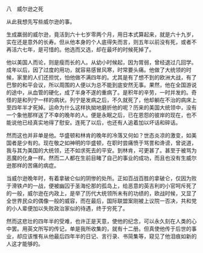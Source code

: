 八　威尔逊之死

  

从此我想先写些威尔逊的事。

生成羸弱的威尔逊，竟活到六十七岁零两个月，用日本式算起来，就是六十九岁，实在还是意外的长寿。但从他本身的个人底得失而言，则五年以前没有死，或者不再活六七年，是可惜的。他选而又选，却在最坏的时候死掉了。

他以美国人而论，则是瘦而长的人。从幼小时候起，因为胃弱，曾经退过几回学。成年以后，因了过度的用功，就容易感冒风寒，时常要头痛。他做了大统领的时候，家里的人们还担忧，怕他做不满四年的。尤其是有了想不到的欧洲大战，有了巴黎的和平会议，所以周围的人便以为总不能到底安然无事。果然，他在全国游说的途中，从血管的硬化，成了半身不遂的重病了。是积年的辛劳，一时并发的。奇怪的是和列宁一样的病状。列宁是发病之后，不久就死了，他却躺在不治的病床上至四年半才死掉。运命为什么这样执拗地磨折他的呢？历来的美国大统领中，没有一个象他那样送了不幸的晚年的人。便是永眠之后，已在恩怨的彼岸的现在，也不能说他已经真实地得了慰安。连死了以后，也还有人追着加以坏话和碎话。

然而这也并非单是他。华盛顿和林肯的晚年的冷落又何如？世态炎凉的激变，如美国者是少有的。现在敬之如神明的华盛顿，在职时尝痛愤于骂詈和谗谤，曾说道，我与其为美国的大统领，还不如求死去的平安。到林肯，可更甚了。甚至于被骂为恶魔的化身一样。然而二人都在生前目睹了自己的事业的成功，而且也没有生威尔逊那样的苦痛的病症。

当威尔逊晚年时，有着拿破仑似的阴惨的处所。正如百战百胜的拿破仑，仅因为败于滑铁卢的一战，便被幽囚于圣海伦那的孤岛上，给恶意的英吉利的小官呵斥死了的一般，威尔逊在内政上，是举了历代大统领所未有的功绩的，欧战时候，又显了全世界民众的偶像一般的威容，而在最后，国际联盟案刚被上议院一否决，共和党的小人辈便加以失败政治家似的待遇，终于穷死了。

然而这悲壮的四年半的受难，也许正是天意，使他的纪念，可以永久刻在人类的心中罢。用英文所写的传记，单是我所收集的，就有十二册。但真使他传于后世的事业，却应该惟有从他最后四年半的日记、言行录、书简集等，窥见了他泪痕如新的人这才能够的。